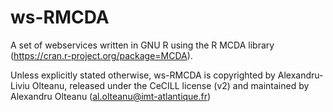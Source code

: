 # ws-RMCDA
A set of webservices written in GNU R using the R MCDA library (https://cran.r-project.org/package=MCDA).

Unless explicitly stated otherwise, ws-RMCDA is copyrighted by Alexandru-Liviu Olteanu, released under the CeCILL license (v2) and maintained by Alexandru Olteanu (al.olteanu@imt-atlantique.fr)
